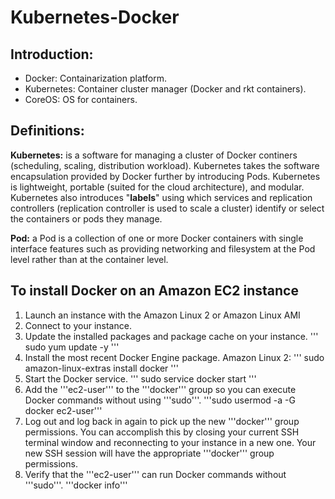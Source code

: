 # Kubernetes-Docker

## Introduction:

* Docker:			Containarization platform.
* Kubernetes:		Container cluster manager (Docker and rkt containers).
* CoreOS:			OS for containers.

## Definitions:

**Kubernetes:** is a software for managing a cluster of Docker continers (scheduling, scaling, distribution workload). Kubernetes takes the software encapsulation provided by Docker further by introducing Pods. Kubernetes is lightweight, portable (suited for the cloud architecture), and modular. Kubernetes also introduces "**labels**" using which services and replication controllers (replication controller is used to scale a cluster) identify or select the containers or pods they manage.

**Pod:** a Pod is a collection of one or more Docker containers with single interface features such as providing networking and filesystem at the Pod level rather than at the container level.

## To install Docker on an Amazon EC2 instance

1. Launch an instance with the Amazon Linux 2 or Amazon Linux AMI
2. Connect to your instance.
3. Update the installed packages and package cache on your instance. ''' sudo yum update -y '''
4. Install the most recent Docker Engine package.
   Amazon Linux 2: ''' sudo amazon-linux-extras install docker '''
5. Start the Docker service. ''' sudo service docker start '''
6. Add the '''ec2-user''' to the '''docker''' group so you can execute Docker commands without using '''sudo'''. '''sudo usermod -a -G docker ec2-user'''
7. Log out and log back in again to pick up the new '''docker''' group permissions. You can accomplish this by closing your current SSH terminal window and reconnecting to your instance in a new one. Your new SSH session will have the appropriate '''docker''' group permissions. 
8. Verify that the '''ec2-user''' can run Docker commands without '''sudo'''. '''docker info'''
